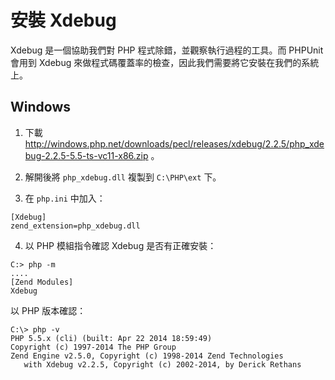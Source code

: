 # 安裝 Xdebug

Xdebug 是一個協助我們對 PHP 程式除錯，並觀察執行過程的工具。而 PHPUnit 會用到 Xdebug 來做程式碼覆蓋率的檢查，因此我們需要將它安裝在我們的系統上。

## Windows

1. 下載 http://windows.php.net/downloads/pecl/releases/xdebug/2.2.5/php_xdebug-2.2.5-5.5-ts-vc11-x86.zip 。

2. 解開後將 `php_xdebug.dll` 複製到 `C:\PHP\ext` 下。

3. 在 `php.ini` 中加入：

 ```
[Xdebug]
zend_extension=php_xdebug.dll
 ```

4. 以 PHP 模組指令確認 Xdebug 是否有正確安裝：

 ```
C:> php -m
....
[Zend Modules]
Xdebug
 ```

 以 PHP 版本確認：

 ```
C:\> php -v
PHP 5.5.x (cli) (built: Apr 22 2014 18:59:49)
Copyright (c) 1997-2014 The PHP Group
Zend Engine v2.5.0, Copyright (c) 1998-2014 Zend Technologies
    with Xdebug v2.2.5, Copyright (c) 2002-2014, by Derick Rethans
 ```
